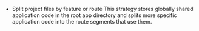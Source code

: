 - Split project files by feature or route
  This strategy stores globally shared application code in the root app directory and splits more specific application code into the route segments that use them.
